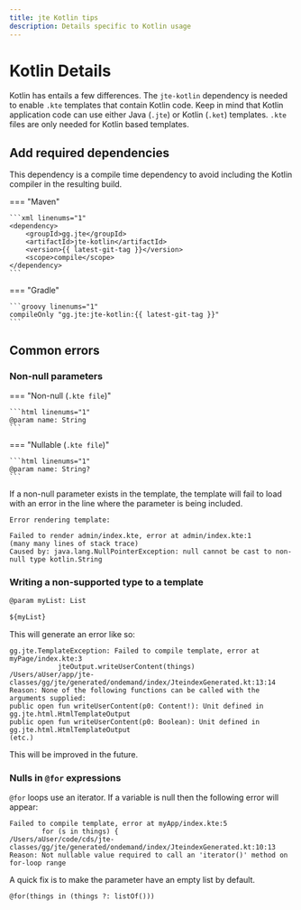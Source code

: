```yaml
---
title: jte Kotlin tips
description: Details specific to Kotlin usage
---
```


# Kotlin Details

Kotlin has entails a few differences. The `jte-kotlin` dependency is needed to enable `.kte` templates that contain 
Kotlin code. Keep in mind that Kotlin application code can use either Java (`.jte`) or Kotlin (`.ket`) templates. `.kte` 
files are only needed for Kotlin based templates. 

## Add required dependencies

This dependency is a compile time dependency to avoid including the Kotlin compiler in the resulting build.

=== "Maven"

    ```xml linenums="1"
    <dependency>
        <groupId>gg.jte</groupId>
        <artifactId>jte-kotlin</artifactId>
        <version>{{ latest-git-tag }}</version>
        <scope>compile</scope>
    </dependency>
    ```

=== "Gradle"

    ```groovy linenums="1"
    compileOnly "gg.jte:jte-kotlin:{{ latest-git-tag }}"
    ```

## Common errors

### Non-null parameters

=== "Non-null (`.kte file`)"

    ```html linenums="1"
    @param name: String
    ```

=== "Nullable (`.kte file`)"

    ```html linenums="1"
    @param name: String?
    ```

If a non-null parameter exists in the template, the template will fail to load with an error in the line where the 
parameter is being included. 

```
Error rendering template:

Failed to render admin/index.kte, error at admin/index.kte:1
(many many lines of stack trace)
Caused by: java.lang.NullPointerException: null cannot be cast to non-null type kotlin.String
```
### Writing a non-supported type to a template

```html linenums="1"
@param myList: List

${myList}
```

This will generate an error like so:

```
gg.jte.TemplateException: Failed to compile template, error at myPage/index.kte:3
			jteOutput.writeUserContent(things)
/Users/aUser/app/jte-classes/gg/jte/generated/ondemand/index/JteindexGenerated.kt:13:14
Reason: None of the following functions can be called with the arguments supplied: 
public open fun writeUserContent(p0: Content!): Unit defined in gg.jte.html.HtmlTemplateOutput
public open fun writeUserContent(p0: Boolean): Unit defined in gg.jte.html.HtmlTemplateOutput
(etc.)
```

This will be improved in the future.

### Nulls in `@for` expressions

`@for` loops use an iterator. If a variable is null then the following error will appear:

```
Failed to compile template, error at myApp/index.kte:5
		for (s in things) {
/Users/aUser/code/cds/jte-classes/gg/jte/generated/ondemand/index/JteindexGenerated.kt:10:13
Reason: Not nullable value required to call an 'iterator()' method on for-loop range
```

A quick fix is to make the parameter have an empty list by default.

```html linenums="1"
@for(things in (things ?: listOf())) 
```